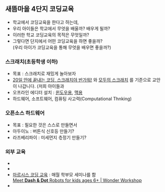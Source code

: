 ## 새뜸마을 4단지 코딩교육
- 학교에서 코딩교육을 한다고 하는데,  
- 우리 아이들은 학교에서 무엇을 배울까? 배우게 될까?  
- 이러한 학교 코딩교육의 목적은 무엇일까?  
- 그렇다면 단지에서 어떤 코딩교육을 하면 좋을까?  
(우리 아이가 코딩교육을 통해 무엇을 배우면 좋을까?)  
### 스크래치(초등학생 이하)
- 목표 : 스크래치로 재밌게 놀아보자
- [20일 안에 끝내는 코딩, 스크래치야 반가워!](http://www.kyobobook.co.kr/product/detailViewKor.laf?ejkGb=KOR&mallGb=KOR&barcode=9788927746850&orderClick=LAG&Kc=) 와 [모두의 스크래치](http://www.kyobobook.co.kr/product/detailViewKor.laf?ejkGb=KOR&mallGb=KOR&barcode=9791160502268&orderClick=LAH&Kc=) 를 기준으로 교안이 나갑니다.
  (저희 아이들과 
- 오프라인 에디터 설치 : [윈도우용](https://downloads.scratch.mit.edu/desktop/Scratch%20Desktop%20Setup%201.2.1.exe), [맥용](https://downloads.scratch.mit.edu/desktop/Scratch%20Desktop-1.2.1.dmg)
- 하드웨어, 소프트웨어, 컴퓨팅 사고력(Computational Thnking)
### 오픈소스 하드웨어
- 목표 : 필요한 것은 스스로 만들면서 
- 아두이노 : 버튼식 신호등 만들기?
- 라즈베리파이 : 미세먼지 츣정기 만들기?
### 외부 교육
-
-
- [마르시스 코딩 교육](https://booking.naver.com/booking/12/bizes/130938) : 매월 학부모 세미나를 함  
  [Meet <b>Dash & Dot</b> Robots for kids ages 6+ | Wonder Workshop](https://www.youtube.com/watch?v=LA9py48X6_o&list=PLCN7ILNd_rGE2p6fcIGM_nEkeiPs3chtF)
- 
